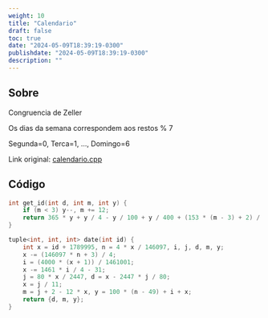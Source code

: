 ```yaml
---
weight: 10
title: "Calendario"
draft: false
toc: true
date: "2024-05-09T18:39:19-0300"
publishdate: "2024-05-09T18:39:19-0300"
description: ""
---
```


## Sobre
 Congruencia de Zeller



 Os dias da semana correspondem aos restos % 7

 Segunda=0, Terca=1, ..., Domingo=6



Link original: [calendario.cpp](https://github.com/brunomaletta/Biblioteca/tree/master/Codigo/Primitivas/calendario.cpp)

## Código
```cpp
int get_id(int d, int m, int y) {
    if (m < 3) y--, m += 12;
    return 365 * y + y / 4 - y / 100 + y / 400 + (153 * (m - 3) + 2) / 5 + d - 307;
}

tuple<int, int, int> date(int id) {
    int x = id + 1789995, n = 4 * x / 146097, i, j, d, m, y;
    x -= (146097 * n + 3) / 4;
    i = (4000 * (x + 1)) / 1461001;
    x -= 1461 * i / 4 - 31;
    j = 80 * x / 2447, d = x - 2447 * j / 80;
    x = j / 11;
    m = j + 2 - 12 * x, y = 100 * (n - 49) + i + x;
    return {d, m, y};
}
```
